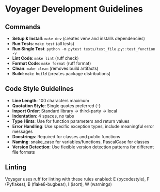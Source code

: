 # Voyager Development Guidelines

## Commands
- **Setup & Install**: `make dev` (creates venv and installs dependencies)
- **Run Tests**: `make test` (all tests)
- **Run Single Test**: `python -m pytest tests/test_file.py::test_function -v`
- **Lint Code**: `make lint` (ruff check)
- **Format Code**: `make format` (ruff format)
- **Clean**: `make clean` (removes build artifacts)
- **Build**: `make build` (creates package distributions)

## Code Style Guidelines
- **Line Length**: 100 characters maximum
- **Quotation Style**: Single quotes preferred (`'`)
- **Import Order**: Standard library → third-party → local
- **Indentation**: 4 spaces, no tabs
- **Type Hints**: Use for function parameters and return values
- **Error Handling**: Use specific exception types, include meaningful error messages
- **Docstrings**: Required for classes and public functions
- **Naming**: snake_case for variables/functions, PascalCase for classes
- **Version Detection**: Use flexible version detection patterns for different file formats

## Linting
Voyager uses ruff for linting with these rules enabled: E (pycodestyle), F (Pyflakes), B (flake8-bugbear), I (isort), W (warnings)